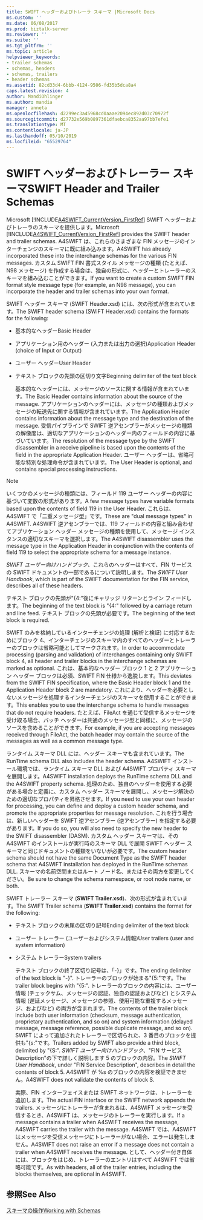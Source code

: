 ```yaml
---
title: SWIFT ヘッダーおよびトレーラ スキーマ |Microsoft Docs
ms.custom: ''
ms.date: 06/08/2017
ms.prod: biztalk-server
ms.reviewer: ''
ms.suite: ''
ms.tgt_pltfrm: ''
ms.topic: article
helpviewer_keywords:
- trailer schemas
- schemas, headers
- schemas, trailers
- header schemas
ms.assetid: 82cd33d4-6bbb-4124-9506-fd35b5dca8a4
caps.latest.revision: 4
author: MandiOhlinger
ms.author: mandia
manager: anneta
ms.openlocfilehash: d2299ec3a45968cd0aaae2094ec892d03c70972f
ms.sourcegitcommit: d27732e569b0897361dfaebca8352aa97bb7efe1
ms.translationtype: MT
ms.contentlocale: ja-JP
ms.lasthandoff: 05/10/2019
ms.locfileid: "65529764"
---
```

# <a name="swift-header-and-trailer-schemas"></a><span data-ttu-id="26b8d-102">SWIFT ヘッダーおよびトレーラー スキーマ</span><span class="sxs-lookup"><span data-stu-id="26b8d-102">SWIFT Header and Trailer Schemas</span></span>
<span data-ttu-id="26b8d-103">Microsoft [!INCLUDE[A4SWIFT_CurrentVersion_FirstRef](../../includes/a4swift-currentversion-firstref-md.md)] SWIFT ヘッダーおよびトレーラのスキーマを提供します。</span><span class="sxs-lookup"><span data-stu-id="26b8d-103">Microsoft [!INCLUDE[A4SWIFT_CurrentVersion_FirstRef](../../includes/a4swift-currentversion-firstref-md.md)] provides the SWIFT header and trailer schemas.</span></span> <span data-ttu-id="26b8d-104">A4SWIFT は、これらのさまざまな FIN メッセージのインターチェンジのスキーマに既に組み込みます。</span><span class="sxs-lookup"><span data-stu-id="26b8d-104">A4SWIFT has already incorporated these into the interchange schemas for the various FIN messages.</span></span> <span data-ttu-id="26b8d-105">カスタム SWIFT FIN 書式スタイル メッセージの種類 (たとえば、N98 メッセージ) を作成する場合は、独自の形式に、ヘッダーとトレーラーのスキーマを組み込むことができます。</span><span class="sxs-lookup"><span data-stu-id="26b8d-105">If you want to create a custom SWIFT FIN format style message type (for example, an N98 message), you can incorporate the header and trailer schemas into your own format.</span></span>  
  
 <span data-ttu-id="26b8d-106">SWIFT ヘッダー スキーマ (SWIFT Header.xsd) には、次の形式が含まれています。</span><span class="sxs-lookup"><span data-stu-id="26b8d-106">The SWIFT header schema (SWIFT Header.xsd) contains the formats for the following:</span></span>  
  
- <span data-ttu-id="26b8d-107">基本的なヘッダー</span><span class="sxs-lookup"><span data-stu-id="26b8d-107">Basic Header</span></span>  
  
- <span data-ttu-id="26b8d-108">アプリケーション用のヘッダー (入力または出力の選択)</span><span class="sxs-lookup"><span data-stu-id="26b8d-108">Application Header (choice of Input or Output)</span></span>  
  
- <span data-ttu-id="26b8d-109">ユーザー ヘッダー</span><span class="sxs-lookup"><span data-stu-id="26b8d-109">User Header</span></span>  
  
- <span data-ttu-id="26b8d-110">テキスト ブロックの先頭の区切り文字</span><span class="sxs-lookup"><span data-stu-id="26b8d-110">Beginning delimiter of the text block</span></span>  
  
  <span data-ttu-id="26b8d-111">基本的なヘッダーには、メッセージのソースに関する情報が含まれています。</span><span class="sxs-lookup"><span data-stu-id="26b8d-111">The Basic Header contains information about the source of the message.</span></span> <span data-ttu-id="26b8d-112">アプリケーションのヘッダーには、メッセージの種類およびメッセージの転送先に関する情報が含まれています。</span><span class="sxs-lookup"><span data-stu-id="26b8d-112">The Application Header contains information about the message type and the destination of the message.</span></span> <span data-ttu-id="26b8d-113">受信パイプラインで SWIFT 逆アセンブラーがメッセージの種類の解像度は、適切なアプリケーションのヘッダー内のフィールドの内容に基づいています。</span><span class="sxs-lookup"><span data-stu-id="26b8d-113">The resolution of the message type by the SWIFT disassembler in a receive pipeline is based upon the contents of the field in the appropriate Application Header.</span></span> <span data-ttu-id="26b8d-114">ユーザー ヘッダーは、省略可能な特別な処理命令が含まれています。</span><span class="sxs-lookup"><span data-stu-id="26b8d-114">The User Header is optional, and contains special processing instructions.</span></span>  
  
> [!NOTE]
>  <span data-ttu-id="26b8d-115">いくつかのメッセージの種類には、フィールド 119 ユーザー ヘッダーの内容に基づいて変数の形式があります。</span><span class="sxs-lookup"><span data-stu-id="26b8d-115">A few message types have variable formats based upon the contents of field 119 in the User Header.</span></span> <span data-ttu-id="26b8d-116">これらは、A4SWIFT で「二重メッセージ型」です。</span><span class="sxs-lookup"><span data-stu-id="26b8d-116">These are "dual message types" in A4SWIFT.</span></span> <span data-ttu-id="26b8d-117">A4SWIFT 逆アセンブラーでは、119 フィールドの内容と組み合わせてアプリケーション ヘッダー メッセージの種類を使用して、メッセージ インスタンスの適切なスキーマを選択します。</span><span class="sxs-lookup"><span data-stu-id="26b8d-117">The A4SWIFT disassembler uses the message type in the Application Header in conjunction with the contents of field 119 to select the appropriate schema for a message instance.</span></span>  
  
 <span data-ttu-id="26b8d-118">*SWIFT ユーザー向けハンドブック*、これらのヘッダーはすべて、FIN サービスの SWIFT ドキュメントの一部であるについて説明します。</span><span class="sxs-lookup"><span data-stu-id="26b8d-118">The *SWIFT User Handbook*, which is part of the SWIFT documentation for the FIN service, describes all of these headers.</span></span>  
  
 <span data-ttu-id="26b8d-119">テキスト ブロックの先頭が"{4:"後にキャリッジ リターンとライン フィードします。</span><span class="sxs-lookup"><span data-stu-id="26b8d-119">The beginning of the text block is "{4:" followed by a carriage return and line feed.</span></span> <span data-ttu-id="26b8d-120">テキスト ブロックの先頭が必要です。</span><span class="sxs-lookup"><span data-stu-id="26b8d-120">The beginning of the text block is required.</span></span>  
  
 <span data-ttu-id="26b8d-121">SWIFT のみを格納しているインターチェンジの処理 (解析と検証) に対応するためにブロック 4、インターチェンジのスキーマ内のすべてのヘッダーとトレーラーのブロックは省略可能としてマークされます。</span><span class="sxs-lookup"><span data-stu-id="26b8d-121">In order to accommodate processing (parsing and validation) of interchanges containing only SWIFT block 4, all header and trailer blocks in the interchange schemas are marked as optional.</span></span> <span data-ttu-id="26b8d-122">これは、基本的なヘッダー ブロック 1 と 2 アプリケーション ヘッダー ブロックは必須、SWIFT FIN 仕様から逸脱します。</span><span class="sxs-lookup"><span data-stu-id="26b8d-122">This deviates from the SWIFT FIN specification, where the Basic Header block 1 and the Application Header block 2 are mandatory.</span></span> <span data-ttu-id="26b8d-123">これにより、ヘッダーを必要としないメッセージを処理するインターチェンジのスキーマを使用することができます。</span><span class="sxs-lookup"><span data-stu-id="26b8d-123">This enables you to use the interchange schema to handle messages that do not require headers.</span></span> <span data-ttu-id="26b8d-124">たとえば、FileAct を通じて受信するメッセージを受け取る場合、バッチ ヘッダーは共通のメッセージ型と同様に、メッセージのソースを含めることができます。</span><span class="sxs-lookup"><span data-stu-id="26b8d-124">For example, if you are accepting messages received through FileAct, the batch header may contain the source of the messages as well as a common message type.</span></span>  
  
 <span data-ttu-id="26b8d-125">ランタイム スキーマ DLL には、ヘッダー スキーマも含まれています。</span><span class="sxs-lookup"><span data-stu-id="26b8d-125">The RunTime schema DLL also includes the header schema.</span></span> <span data-ttu-id="26b8d-126">A4SWIFT インストール環境では、ランタイム スキーマ DLL および A4SWIFT プロパティ スキーマを展開します。</span><span class="sxs-lookup"><span data-stu-id="26b8d-126">A4SWIFT installation deploys the RunTime schema DLL and the A4SWIFT property schema.</span></span> <span data-ttu-id="26b8d-127">処理のため、独自のヘッダーを使用する必要がある場合と定義に、カスタム ヘッダー スキーマを展開し、メッセージ解決のための適切なプロパティを昇格させます。</span><span class="sxs-lookup"><span data-stu-id="26b8d-127">If you need to use your own header for processing, you can define and deploy a custom header schema, and promote the appropriate properties for message resolution.</span></span> <span data-ttu-id="26b8d-128">これを行う場合は、新しいヘッダーを SWIFT 逆アセンブラー (逆アセンブラー) を指定する必要があります。</span><span class="sxs-lookup"><span data-stu-id="26b8d-128">If you do so, you will also need to specify the new header to the SWIFT disassembler (DASM).</span></span> <span data-ttu-id="26b8d-129">カスタム ヘッダー スキーマは、その A4SWIFT のインストールが実行時のスキーマ DLL で展開 SWIFT ヘッダー スキーマと同じドキュメントの種類をいないが必要です。</span><span class="sxs-lookup"><span data-stu-id="26b8d-129">The custom header schema should not have the same Document Type as the SWIFT header schema that A4SWIFT installation has deployed in the RunTime schemas DLL.</span></span> <span data-ttu-id="26b8d-130">スキーマの名前空間またはルート ノード名、またはその両方を変更してください。</span><span class="sxs-lookup"><span data-stu-id="26b8d-130">Be sure to change the schema namespace, or root node name, or both.</span></span>  
  
 <span data-ttu-id="26b8d-131">SWIFT トレーラー スキーマ (**SWIFT Trailer.xsd**)、次の形式が含まれています。</span><span class="sxs-lookup"><span data-stu-id="26b8d-131">The SWIFT Trailer schema (**SWIFT Trailer.xsd**) contains the format for the following:</span></span>  
  
- <span data-ttu-id="26b8d-132">テキスト ブロックの末尾の区切り記号</span><span class="sxs-lookup"><span data-stu-id="26b8d-132">Ending delimiter of the text block</span></span>  
  
- <span data-ttu-id="26b8d-133">ユーザー トレーラー (ユーザーおよびシステム情報)</span><span class="sxs-lookup"><span data-stu-id="26b8d-133">User trailers (user and system information)</span></span>  
  
- <span data-ttu-id="26b8d-134">システム トレーラー</span><span class="sxs-lookup"><span data-stu-id="26b8d-134">System trailers</span></span>  
  
  <span data-ttu-id="26b8d-135">テキスト ブロックの終了区切り記号は、「-}」です。</span><span class="sxs-lookup"><span data-stu-id="26b8d-135">The ending delimiter of the text block is "-}".</span></span> <span data-ttu-id="26b8d-136">トレーラーのブロックが始まる"{5:"です。</span><span class="sxs-lookup"><span data-stu-id="26b8d-136">The trailer block begins with "{5:".</span></span> <span data-ttu-id="26b8d-137">トレーラーのブロックの内容には、ユーザー情報 (チェックサム、メッセージの認証、独自の認証およびなど) とシステム情報 (遅延メッセージ、メッセージの参照、使用可能な重複するメッセージ、およびなど) の両方が含まれます。</span><span class="sxs-lookup"><span data-stu-id="26b8d-137">The contents of the trailer block include both user information (checksum, message authentication, proprietary authentication, and so on) and system information (delayed message, message reference, possible duplicate message, and so on).</span></span> <span data-ttu-id="26b8d-138">SWIFT によって追加されたトレーラーで区切られた、3 番目のブロックを提供も"{s:"です。</span><span class="sxs-lookup"><span data-stu-id="26b8d-138">Trailers added by SWIFT also provide a third block, delimited by "{S:".</span></span> <span data-ttu-id="26b8d-139">*SWIFT ユーザー向けハンドブック*、"FIN サービス Description"の下で詳しく説明します 5 のブロックの内容。</span><span class="sxs-lookup"><span data-stu-id="26b8d-139">The *SWIFT User Handbook*, under "FIN Service Description", describes in detail the contents of block 5.</span></span> <span data-ttu-id="26b8d-140">A4SWIFT が %s のブロックの内容を検証できません。</span><span class="sxs-lookup"><span data-stu-id="26b8d-140">A4SWIFT does not validate the contents of block S.</span></span>  
  
  <span data-ttu-id="26b8d-141">実際、FIN インターフェイスまたは SWIFT ネットワークは、トレーラーを追加します。</span><span class="sxs-lookup"><span data-stu-id="26b8d-141">The actual FIN interface or the SWIFT network appends the trailers.</span></span> <span data-ttu-id="26b8d-142">メッセージにトレーラーが含まれるは、A4SWIFT メッセージを受信するとき、A4SWIFT は、メッセージのトレーラーを実行します。</span><span class="sxs-lookup"><span data-stu-id="26b8d-142">If a message contains a trailer when A4SWIFT receives the message, A4SWIFT carries the trailer with the message.</span></span> <span data-ttu-id="26b8d-143">A4SWIFT では、A4SWIFT はメッセージを受信メッセージにトレーラーがない場合、エラーは発生しません。</span><span class="sxs-lookup"><span data-stu-id="26b8d-143">A4SWIFT does not raise an error if a message does not contain a trailer when A4SWIFT receives the message.</span></span> <span data-ttu-id="26b8d-144">として、ヘッダー付き自体には、ブロックをはじめ、トレーラーのエントリはすべて A4SWIFT では省略可能です。</span><span class="sxs-lookup"><span data-stu-id="26b8d-144">As with headers, all of the trailer entries, including the blocks themselves, are optional in A4SWIFT.</span></span>  
  
## <a name="see-also"></a><span data-ttu-id="26b8d-145">参照</span><span class="sxs-lookup"><span data-stu-id="26b8d-145">See Also</span></span>  
 [<span data-ttu-id="26b8d-146">スキーマの操作</span><span class="sxs-lookup"><span data-stu-id="26b8d-146">Working with Schemas</span></span>](../../adapters-and-accelerators/accelerator-swift/working-with-schemas.md)